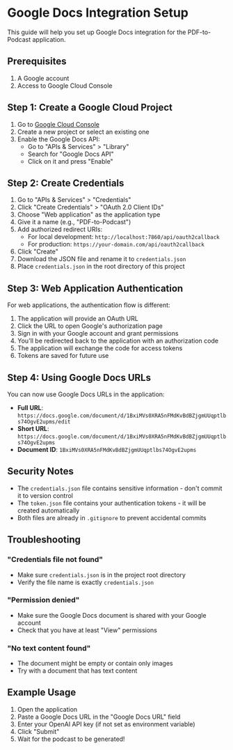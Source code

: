 # Google Docs Integration Setup

This guide will help you set up Google Docs integration for the PDF-to-Podcast application.

## Prerequisites

1. A Google account
2. Access to Google Cloud Console

## Step 1: Create a Google Cloud Project

1. Go to [Google Cloud Console](https://console.cloud.google.com/)
2. Create a new project or select an existing one
3. Enable the Google Docs API:
   - Go to "APIs & Services" > "Library"
   - Search for "Google Docs API"
   - Click on it and press "Enable"

## Step 2: Create Credentials

1. Go to "APIs & Services" > "Credentials"
2. Click "Create Credentials" > "OAuth 2.0 Client IDs"
3. Choose "Web application" as the application type
4. Give it a name (e.g., "PDF-to-Podcast")
5. Add authorized redirect URIs:
   - For local development: `http://localhost:7860/api/oauth2callback`
   - For production: `https://your-domain.com/api/oauth2callback`
6. Click "Create"
7. Download the JSON file and rename it to `credentials.json`
8. Place `credentials.json` in the root directory of this project

## Step 3: Web Application Authentication

For web applications, the authentication flow is different:

1. The application will provide an OAuth URL
2. Click the URL to open Google's authorization page
3. Sign in with your Google account and grant permissions
4. You'll be redirected back to the application with an authorization code
5. The application will exchange the code for access tokens
6. Tokens are saved for future use

## Step 4: Using Google Docs URLs

You can now use Google Docs URLs in the application:

- **Full URL**: `https://docs.google.com/document/d/1BxiMVs0XRA5nFMdKvBdBZjgmUUqptlbs74OgvE2upms/edit`
- **Short URL**: `https://docs.google.com/document/d/1BxiMVs0XRA5nFMdKvBdBZjgmUUqptlbs74OgvE2upms`
- **Document ID**: `1BxiMVs0XRA5nFMdKvBdBZjgmUUqptlbs74OgvE2upms`

## Security Notes

- The `credentials.json` file contains sensitive information - don't commit it to version control
- The `token.json` file contains your authentication tokens - it will be created automatically
- Both files are already in `.gitignore` to prevent accidental commits

## Troubleshooting

### "Credentials file not found"
- Make sure `credentials.json` is in the project root directory
- Verify the file name is exactly `credentials.json`

### "Permission denied"
- Make sure the Google Docs document is shared with your Google account
- Check that you have at least "View" permissions

### "No text content found"
- The document might be empty or contain only images
- Try with a document that has text content

## Example Usage

1. Open the application
2. Paste a Google Docs URL in the "Google Docs URL" field
3. Enter your OpenAI API key (if not set as environment variable)
4. Click "Submit"
5. Wait for the podcast to be generated! 
